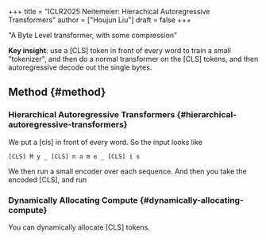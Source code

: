 +++
title = "ICLR2025 Neitemeier: Hierachical Autoregressive Transformers"
author = ["Houjun Liu"]
draft = false
+++

"A Byte Level transformer, with some compression"

**Key insight**: use a [CLS] token in front of every word to train a small "tokenizer", and then do a normal transformer on the [CLS] tokens, and then autoregressive decode out the single bytes.


## Method {#method}


### Hierarchical Autoregressive Transformers {#hierarchical-autoregressive-transformers}

We put a [cls] in front of every word. So the input looks like

```nil
[CLS] M y _ [CLS] n a m e _ [CLS] i s
```

We then run a small encoder over each sequence. And then you take the encoded [CLS], and run


### Dynamically Allocating Compute {#dynamically-allocating-compute}

You can dynamically allocate [CLS] tokens.

